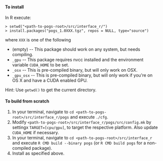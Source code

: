 #### To install
In R execute:
```
> setwd("<path-to-pogs-root>/src/interface_r/")
> install.packages("pogs_1.0XXX.tgz", repos = NULL, type="source")
```
where `XXX` is one of the following
- (empty) -- This package should work on any system, but needs compiling.
- `_gpu` -- This package requires nvcc installed and the environment variable `CUDA_HOME` to be set.
- `_osx` -- This is pre-compiled binary, but will only work on OSX.
- `_gpu_osx` -- This is pre-compiled binary, but will only work if you're on OS X
  and have a CUDA enabled GPU.

Hint: Use `getwd()` to get the current directory.

#### To build from scratch
1. In your terminal, navigate to `cd <path-to-pogs-root>/src/interface_r/pogs`
   and execute `./cfg`.
2. Modify `<path-to-pogs-root>/src/interface_r/pogs/src/config.mk` by settingx
   `TARGET=[cpu/gpu]`, to target the respective platform.
   Also update `CUDA_HOME` if necessary.
3. In your terminal, navigate to `cd <path-to-pogs-root>/src/interface_r`
   and execute `R CMD build --binary pogs` (or `R CMD build pogs` for
   a non-compiled package).
4. Install as specified above.

